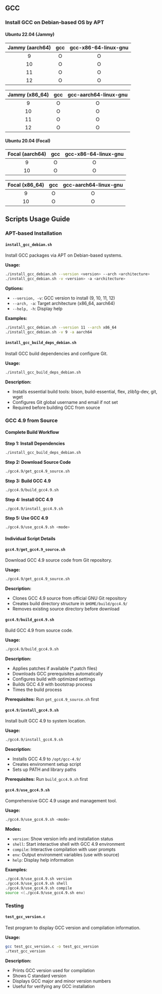 ## GCC

### Install GCC on Debian-based OS by APT

#### Ubuntu 22.04 (Jammy)

| Jammy (aarch64) | gcc | gcc-x86-64-linux-gnu |
| :-------------: | :-: | :------------------: |
|        9        |  O  |          O           |
|       10        |  O  |          O           |
|       11        |  O  |          O           |
|       12        |  O  |          O           |

| Jammy (x86_64) | gcc | gcc-aarch64-linux-gnu |
| :------------: | :-: | :-------------------: |
|       9        |  O  |           O           |
|       10       |  O  |           O           |
|       11       |  O  |           O           |
|       12       |  O  |           O           |

#### Ubuntu 20.04 (Focal)

| Focal (aarch64) | gcc | gcc-x86-64-linux-gnu |
| :-------------: | :-: | :------------------: |
|        9        |  O  |          O           |
|       10        |  O  |          O           |

| Focal (x86_64) | gcc | gcc-aarch64-linux-gnu |
| :------------: | :-: | :-------------------: |
|       9        |  O  |           O           |
|       10       |  O  |           O           |

## Scripts Usage Guide

### APT-based Installation

#### `install_gcc_debian.sh`

Install GCC packages via APT on Debian-based systems.

**Usage:**

```bash
./install_gcc_debian.sh --version <version> --arch <architecture>
./install_gcc_debian.sh -v <version> -a <architecture>
```

**Options:**

- `--version, -v`: GCC version to install (9, 10, 11, 12)
- `--arch, -a`: Target architecture (x86_64, aarch64)
- `--help, -h`: Display help

**Examples:**

```bash
./install_gcc_debian.sh --version 11 --arch x86_64
./install_gcc_debian.sh -v 9 -a aarch64
```

#### `install_gcc_build_deps_debian.sh`

Install GCC build dependencies and configure Git.

**Usage:**

```bash
./install_gcc_build_deps_debian.sh
```

**Description:**

- Installs essential build tools: bison, build-essential, flex, zlib1g-dev, git, wget
- Configures Git global username and email if not set
- Required before building GCC from source

### GCC 4.9 from Source

#### Complete Build Workflow

**Step 1: Install Dependencies**

```bash
./install_gcc_build_deps_debian.sh
```

**Step 2: Download Source Code**

```bash
./gcc4.9/get_gcc4.9_source.sh
```

**Step 3: Build GCC 4.9**

```bash
./gcc4.9/build_gcc4.9.sh
```

**Step 4: Install GCC 4.9**

```bash
./gcc4.9/install_gcc4.9.sh
```

**Step 5: Use GCC 4.9**

```bash
./gcc4.9/use_gcc4.9.sh <mode>
```

#### Individual Script Details

#### `gcc4.9/get_gcc4.9_source.sh`

Download GCC 4.9 source code from Git repository.

**Usage:**

```bash
./gcc4.9/get_gcc4.9_source.sh
```

**Description:**

- Clones GCC 4.9 source from official GNU Git repository
- Creates build directory structure in `$HOME/build/gcc4.9/`
- Removes existing source directory before download

#### `gcc4.9/build_gcc4.9.sh`

Build GCC 4.9 from source code.

**Usage:**

```bash
./gcc4.9/build_gcc4.9.sh
```

**Description:**

- Applies patches if available (\*.patch files)
- Downloads GCC prerequisites automatically
- Configures build with optimized settings
- Builds GCC 4.9 with bootstrap process
- Times the build process

**Prerequisites:** Run `get_gcc4.9_source.sh` first

#### `gcc4.9/install_gcc4.9.sh`

Install built GCC 4.9 to system location.

**Usage:**

```bash
./gcc4.9/install_gcc4.9.sh
```

**Description:**

- Installs GCC 4.9 to `/opt/gcc-4.9/`
- Creates environment setup script
- Sets up PATH and library paths

**Prerequisites:** Run `build_gcc4.9.sh` first

#### `gcc4.9/use_gcc4.9.sh`

Comprehensive GCC 4.9 usage and management tool.

**Usage:**

```bash
./gcc4.9/use_gcc4.9.sh <mode>
```

**Modes:**

- `version`: Show version info and installation status
- `shell`: Start interactive shell with GCC 4.9 environment
- `compile`: Interactive compilation with user prompts
- `env`: Output environment variables (use with source)
- `help`: Display help information

**Examples:**

```bash
./gcc4.9/use_gcc4.9.sh version
./gcc4.9/use_gcc4.9.sh shell
./gcc4.9/use_gcc4.9.sh compile
source <(./gcc4.9/use_gcc4.9.sh env)
```

### Testing

#### `test_gcc_version.c`

Test program to display GCC version and compilation information.

**Usage:**

```bash
gcc test_gcc_version.c -o test_gcc_version
./test_gcc_version
```

**Description:**

- Prints GCC version used for compilation
- Shows C standard version
- Displays GCC major and minor version numbers
- Useful for verifying any GCC installation
